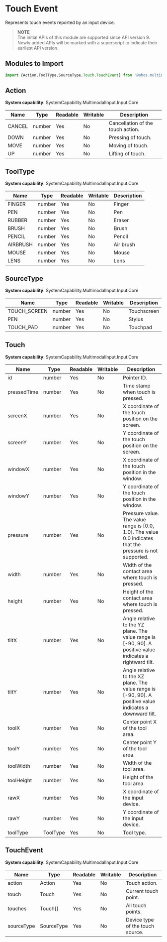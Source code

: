 # Touch Event

Represents touch events reported by an input device.

> **NOTE**<br>
> The initial APIs of this module are supported since API version 9. Newly added APIs will be marked with a superscript to indicate their earliest API version.

## Modules to Import

```js
import {Action,ToolType,SourceType,Touch,TouchEvent} from '@ohos.multimodalInput.touchEvent';
```

## Action

**System capability**: SystemCapability.MultimodalInput.Input.Core

| Name| Type| Readable| Writable| Description|
| -------- | -------- | -------- | -------- | -------- |
| CANCEL | number | Yes| No| Cancellation of the touch action.|
| DOWN | number | Yes| No| Pressing of touch.|
| MOVE | number | Yes| No| Moving of touch.|
| UP | number | Yes| No| Lifting of touch.|

## ToolType

**System capability**: SystemCapability.MultimodalInput.Input.Core

| Name| Type| Readable| Writable| Description|
| -------- | -------- | -------- | -------- | -------- |
| FINGER | number | Yes| No| Finger|
| PEN | number | Yes| No| Pen|
| RUBBER | number | Yes| No| Eraser|
| BRUSH | number | Yes| No| Brush|
| PENCIL | number | Yes| No| Pencil|
| AIRBRUSH | number | Yes| No| Air brush|
| MOUSE | number | Yes| No| Mouse|
| LENS | number | Yes| No| Lens|

## SourceType 

**System capability**: SystemCapability.MultimodalInput.Input.Core

| Name| Type| Readable| Writable| Description|
| -------- | -------- | -------- | -------- | -------- |
| TOUCH_SCREEN | number | Yes| No| Touchscreen|
| PEN | number | Yes| No| Stylus|
| TOUCH_PAD | number | Yes| No| Touchpad|

## Touch

**System capability**: SystemCapability.MultimodalInput.Input.Core

| Name| Type| Readable| Writable| Description|
| -------- | -------- | -------- | -------- | -------- |
| id | number | Yes| No| Pointer ID.|
| pressedTime  | number | Yes| No| Time stamp when touch is pressed.|
| screenX | number | Yes| No| X coordinate of the touch position on the screen.|
| screenY | number | Yes| No| Y coordinate of the touch position on the screen.|
| windowX | number | Yes| No| X coordinate of the touch position in the window.|
| windowY | number | Yes| No| Y coordinate of the touch position in the window.|
| pressure | number | Yes| No| Pressure value. The value range is [0.0, 1.0]. The value 0.0 indicates that the pressure is not supported.|
| width | number | Yes| No| Width of the contact area where touch is pressed.|
| height | number | Yes| No| Height of the contact area where touch is pressed.|
| tiltX | number | Yes| No| Angle relative to the YZ plane. The value range is [-90, 90]. A positive value indicates a rightward tilt.|
| tiltY | number | Yes| No| Angle relative to the XZ plane. The value range is [-90, 90]. A positive value indicates a downward tilt.|
| toolX | number | Yes| No| Center point X of the tool area.|
| toolY | number | Yes| No| Center point Y of the tool area.|
| toolWidth | number | Yes| No| Width of the tool area.|
| toolHeight | number | Yes| No| Height of the tool area.|
| rawX | number | Yes| No| X coordinate of the input device.|
| rawY | number | Yes| No| Y coordinate of the input device.|
| toolType | ToolType | Yes| No| Tool type.|

## TouchEvent

**System capability**: SystemCapability.MultimodalInput.Input.Core

| Name| Type| Readable| Writable| Description|
| -------- | -------- | -------- | -------- | -------- |
| action | Action | Yes| No| Touch action.|
| touch | Touch | Yes| No| Current touch point.|
| touches | Touch[] | Yes| No| All touch points.|
| sourceType | SourceType | Yes| No| Device type of the touch source.|
